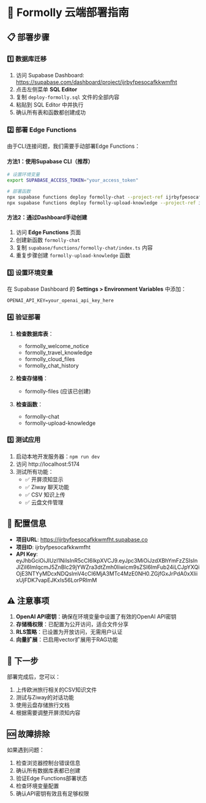 # 🚀 Formolly 云端部署指南

## 📋 部署步骤

### 1️⃣ 数据库迁移

1. 访问 Supabase Dashboard: https://supabase.com/dashboard/project/ijrbyfpesocafkkwmfht
2. 点击左侧菜单 **SQL Editor**
3. 复制 `deploy-formolly.sql` 文件的全部内容
4. 粘贴到 SQL Editor 中并执行
5. 确认所有表和函数都创建成功

### 2️⃣ 部署 Edge Functions

由于CLI连接问题，我们需要手动部署Edge Functions：

#### 方法1：使用Supabase CLI（推荐）
```bash
# 设置环境变量
export SUPABASE_ACCESS_TOKEN="your_access_token"

# 部署函数
npx supabase functions deploy formolly-chat --project-ref ijrbyfpesocafkkwmfht
npx supabase functions deploy formolly-upload-knowledge --project-ref ijrbyfpesocafkkwmfht
```

#### 方法2：通过Dashboard手动创建
1. 访问 **Edge Functions** 页面
2. 创建新函数 `formolly-chat`
3. 复制 `supabase/functions/formolly-chat/index.ts` 内容
4. 重复步骤创建 `formolly-upload-knowledge` 函数

### 3️⃣ 设置环境变量

在 Supabase Dashboard 的 **Settings > Environment Variables** 中添加：

```
OPENAI_API_KEY=your_openai_api_key_here
```

### 4️⃣ 验证部署

1. **检查数据库表**：
   - formolly_welcome_notice
   - formolly_travel_knowledge  
   - formolly_cloud_files
   - formolly_chat_history

2. **检查存储桶**：
   - formolly-files (应该已创建)

3. **检查函数**：
   - formolly-chat
   - formolly-upload-knowledge

### 5️⃣ 测试应用

1. 启动本地开发服务器：`npm run dev`
2. 访问 http://localhost:5174
3. 测试所有功能：
   - ✅ 开屏须知显示
   - ✅ Ziway 聊天功能
   - ✅ CSV 知识上传
   - ✅ 云盘文件管理

## 🔧 配置信息

- **项目URL**: https://ijrbyfpesocafkkwmfht.supabase.co
- **项目ID**: ijrbyfpesocafkkwmfht
- **API Key**: eyJhbGciOiJIUzI1NiIsInR5cCI6IkpXVCJ9.eyJpc3MiOiJzdXBhYmFzZSIsInJlZiI6ImlqcmJ5ZnBlc29jYWZra3dtZmh0Iiwicm9sZSI6ImFub24iLCJpYXQiOjE3NTYyMDcxNDQsImV4cCI6MjA3MTc4MzE0NH0.ZGjfGxJrPdA0xXliixUjFDK7vapEJKxIs56LorPRImM

## ⚠️ 注意事项

1. **OpenAI API密钥**：确保在环境变量中设置了有效的OpenAI API密钥
2. **存储桶权限**：已配置为公开访问，适合文件分享
3. **RLS策略**：已设置为开放访问，无需用户认证
4. **向量扩展**：已启用vector扩展用于RAG功能

## 🎯 下一步

部署完成后，您可以：
1. 上传欧洲旅行相关的CSV知识文件
2. 测试与Ziway的对话功能
3. 使用云盘存储旅行文档
4. 根据需要调整开屏须知内容

## 🆘 故障排除

如果遇到问题：
1. 检查浏览器控制台错误信息
2. 确认所有数据库表都已创建
3. 验证Edge Functions部署状态
4. 检查环境变量配置
5. 确认API密钥有效且有足够权限
